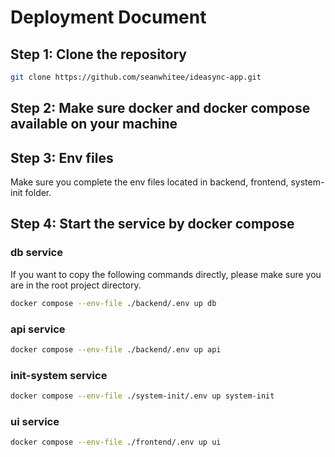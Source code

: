 # Deployment Document

## Step 1: Clone the repository

```bash
git clone https://github.com/seanwhitee/ideasync-app.git
```

## Step 2: Make sure docker and docker compose available on your machine

## Step 3: Env files

Make sure you complete the env files located in backend, frontend, system-init folder.

## Step 4: Start the service by docker compose

### db service

If you want to copy the following commands directly, please make sure you are in the root project directory.

```bash
docker compose --env-file ./backend/.env up db
```

### api service

```bash
docker compose --env-file ./backend/.env up api
```

### init-system service

```bash
docker compose --env-file ./system-init/.env up system-init
```

### ui service

```bash
docker compose --env-file ./frontend/.env up ui
```
